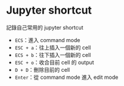 # Jupyter shortcut

記錄自己常用的 jupyter shortcut

- `ECS`：進入 command mode
- `ESC + a`：往上插入一個新的 cell
- `ECS + b`：往下插入一個新的 cell
- `ESC + o`：收合目前 cell 的 output
- `D + D`：刪除目前的 cell
- `Enter`：從 command mode 進入 edit mode
